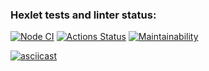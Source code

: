 ### Hexlet tests and linter status:
[![Node CI](https://github.com/AkasunaKage/frontend-project-lvl2/actions/workflows/actions.yml/badge.svg)](https://github.com/AkasunaKage/frontend-project-lvl2/actions)
[![Actions Status](https://github.com/AkasunaKage/frontend-project-lvl2/workflows/hexlet-check/badge.svg)](https://github.com/AkasunaKage/frontend-project-lvl2/actions)
[![Maintainability](https://api.codeclimate.com/v1/badges/3d5de47f45d588e7cf16/maintainability)](https://codeclimate.com/github/AkasunaKage/frontend-project-lvl2/maintainability)

[![asciicast](https://asciinema.org/a/ZfBHRK2oOgWECWSTf0r74FEmC.svg)](https://asciinema.org/a/ZfBHRK2oOgWECWSTf0r74FEmC)

